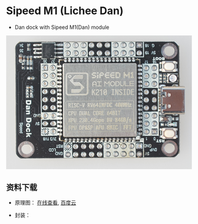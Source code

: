 Sipeed M1 (Lichee Dan)
===============


* Dan dock with Sipeed M1(Dan) module

![Dan dock](../../assets/Dan_Dock.png)


## 资料下载

* 原理图： <a href="../../assets/pdf/maix_dock.pdf" target="_blank">在线查看</a>, [百度云](https://pan.baidu.com/s/1X-hlDI2snjwM07V-0zjJNg)

* 封装： 




